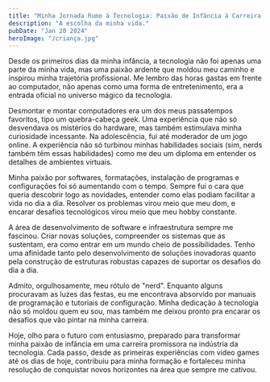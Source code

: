 ```yaml
---
title: "Minha Jornada Rumo à Tecnologia: Paixão de Infância à Carreira Promissora"
description: "A escolha da minha vida."
pubDate: "Jan 20 2024"
heroImage: "/criança.jpg"
---
```


Desde os primeiros dias da minha infância, a tecnologia não foi apenas uma parte da minha vida, mas uma paixão ardente que moldou meu caminho e inspirou minha trajetória profissional. Me lembro das horas gastas em frente ao computador, não apenas como uma forma de entretenimento, era a entrada oficial no universo mágico da tecnologia.

Desmontar e montar computadores era um dos meus passatempos favoritos, tipo um quebra-cabeça geek. Uma experiência que não só desvendava os mistérios do hardware, mas também estimulava minha curiosidade incessante. Na adolescência, fui até moderador de um jogo online. A experiência não só turbinou minhas habilidades sociais (sim, nerds também têm essas habilidades) como me deu um diploma em entender os detalhes de ambientes virtuais.

Minha paixão por softwares, formatações, instalação de programas e configurações foi só aumentando com o tempo. Sempre fui o cara que queria descobrir logo as novidades, entender como elas podiam facilitar a vida no dia a dia. Resolver os problemas virou meio que meu dom, e encarar desafios tecnológicos virou meio que meu hobby constante.

A área de desenvolvimento de software e infraestrutura sempre me fascinou. Criar novas soluções, compreender os sistemas que as sustentam, era como entrar em um mundo cheio de possibilidades. Tenho uma afinidade tanto pelo desenvolvimento de soluções inovadoras quanto pela construção de estruturas robustas capazes de suportar os desafios do dia a dia.

Admito, orgulhosamente, meu rótulo de "nerd". Enquanto alguns procuravam as luzes das festas, eu me encontrava absorvido por manuais de programação e tutoriais de configuração. Minha dedicação à tecnologia não só moldou quem eu sou, mas também me deixou pronto pra encarar os desafios que vão pintar na minha carreira.

Hoje, olho para o futuro com entusiasmo, preparado para transformar minha paixão de infância em uma carreira promissora na indústria da tecnologia. Cada passo, desde as primeiras experiências com video games até os dias de hoje, contribuiu para minha formação e fortaleceu minha resolução de conquistar novos horizontes na área que sempre me cativou.
